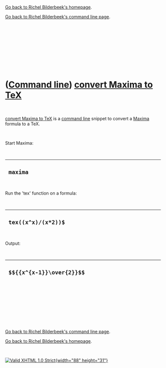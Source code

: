 [Go back to Richel Bilderbeek's homepage](index.htm).

[Go back to Richel Bilderbeek's command line page](Cl.htm).

 

 

 

 

 

([Command line](Cl.htm)) [convert Maxima to TeX](ClMaximaToTex.htm)
===================================================================

 

[convert Maxima to TeX](ClMaximaToTex.htm) is a [command line](Cl.htm)
snippet to convert a [Maxima](ToolMaxima.htm) formula to a TeX.

 

Start Maxima:

 

  -----------
  ` maxima`
  -----------

 

Run the 'tex' function on a formula:

 

  ----------------------
  ` tex((x^x)/(x*2))$`
  ----------------------

 

Output:

 

  ----------------------------
  ` $${{x^{x-1}}\over{2}}$$`
  ----------------------------

 

 

 

 

 

[Go back to Richel Bilderbeek's command line page](Cl.htm).

[Go back to Richel Bilderbeek's homepage](index.htm).

 

[![Valid XHTML 1.0 Strict](valid-xhtml10.png){width="88"
height="31"}](http://validator.w3.org/check?uri=referer)

